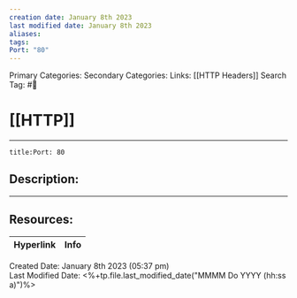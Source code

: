 ```yaml
---
creation date: January 8th 2023
last modified date: January 8th 2023
aliases: 
tags: 
Port: "80"
---
```


Primary Categories: 
Secondary Categories:
Links: [[HTTP Headers]]
Search Tag: #📕  

# [[HTTP]]  
___
```ad-port
title:Port: 80
```
## Description:  




___

## Resources:

| Hyperlink | Info |
| --------- | ---- |


Created Date: January 8th 2023 (05:37 pm)  
Last Modified Date: <%+tp.file.last_modified_date("MMMM Do YYYY (hh:ss a)")%>
